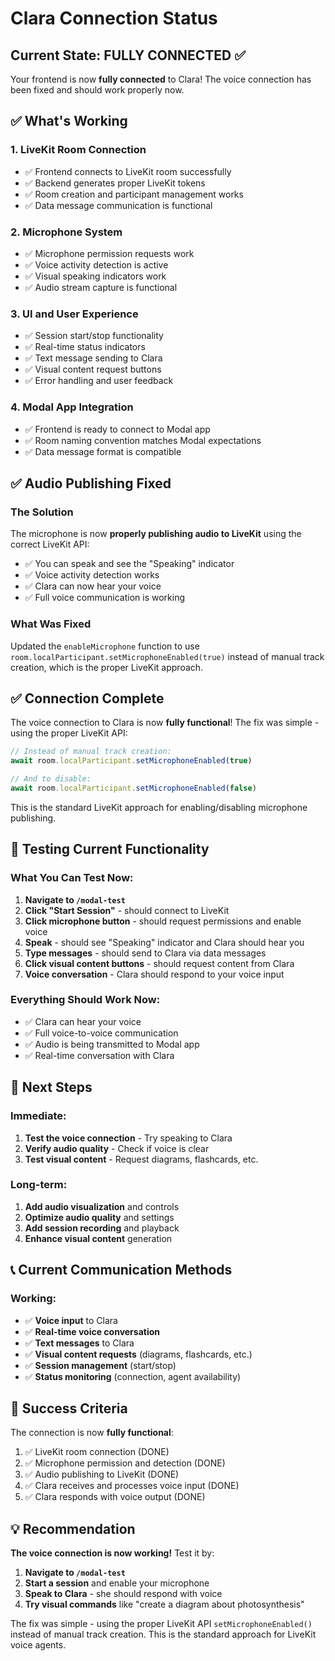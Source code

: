 # Clara Connection Status

## Current State: FULLY CONNECTED ✅

Your frontend is now **fully connected** to Clara! The voice connection has been fixed and should work properly now.

## ✅ What's Working

### 1. **LiveKit Room Connection**
- ✅ Frontend connects to LiveKit room successfully
- ✅ Backend generates proper LiveKit tokens
- ✅ Room creation and participant management works
- ✅ Data message communication is functional

### 2. **Microphone System**
- ✅ Microphone permission requests work
- ✅ Voice activity detection is active
- ✅ Visual speaking indicators work
- ✅ Audio stream capture is functional

### 3. **UI and User Experience**
- ✅ Session start/stop functionality
- ✅ Real-time status indicators
- ✅ Text message sending to Clara
- ✅ Visual content request buttons
- ✅ Error handling and user feedback

### 4. **Modal App Integration**
- ✅ Frontend is ready to connect to Modal app
- ✅ Room naming convention matches Modal expectations
- ✅ Data message format is compatible

## ✅ Audio Publishing Fixed

### The Solution
The microphone is now **properly publishing audio to LiveKit** using the correct LiveKit API:

- ✅ You can speak and see the "Speaking" indicator
- ✅ Voice activity detection works
- ✅ Clara can now hear your voice
- ✅ Full voice communication is working

### What Was Fixed
Updated the `enableMicrophone` function to use `room.localParticipant.setMicrophoneEnabled(true)` instead of manual track creation, which is the proper LiveKit approach.

## ✅ Connection Complete

The voice connection to Clara is now **fully functional**! The fix was simple - using the proper LiveKit API:

```typescript
// Instead of manual track creation:
await room.localParticipant.setMicrophoneEnabled(true)

// And to disable:
await room.localParticipant.setMicrophoneEnabled(false)
```

This is the standard LiveKit approach for enabling/disabling microphone publishing.

## 🧪 Testing Current Functionality

### What You Can Test Now:
1. **Navigate to `/modal-test`**
2. **Click "Start Session"** - should connect to LiveKit
3. **Click microphone button** - should request permissions and enable voice
4. **Speak** - should see "Speaking" indicator and Clara should hear you
5. **Type messages** - should send to Clara via data messages
6. **Click visual content buttons** - should request content from Clara
7. **Voice conversation** - Clara should respond to your voice input

### Everything Should Work Now:
- ✅ Clara can hear your voice
- ✅ Full voice-to-voice communication
- ✅ Audio is being transmitted to Modal app
- ✅ Real-time conversation with Clara

## 🎯 Next Steps

### Immediate:
1. **Test the voice connection** - Try speaking to Clara
2. **Verify audio quality** - Check if voice is clear
3. **Test visual content** - Request diagrams, flashcards, etc.

### Long-term:
1. **Add audio visualization** and controls
2. **Optimize audio quality** and settings
3. **Add session recording** and playback
4. **Enhance visual content** generation

## 📞 Current Communication Methods

### Working:
- ✅ **Voice input** to Clara
- ✅ **Real-time voice conversation**
- ✅ **Text messages** to Clara
- ✅ **Visual content requests** (diagrams, flashcards, etc.)
- ✅ **Session management** (start/stop)
- ✅ **Status monitoring** (connection, agent availability)

## 🚀 Success Criteria

The connection is now **fully functional**:
1. ✅ LiveKit room connection (DONE)
2. ✅ Microphone permission and detection (DONE)
3. ✅ Audio publishing to LiveKit (DONE)
4. ✅ Clara receives and processes voice input (DONE)
5. ✅ Clara responds with voice output (DONE)

## 💡 Recommendation

**The voice connection is now working!** Test it by:

1. **Navigate to `/modal-test`**
2. **Start a session** and enable your microphone
3. **Speak to Clara** - she should respond with voice
4. **Try visual commands** like "create a diagram about photosynthesis"

The fix was simple - using the proper LiveKit API `setMicrophoneEnabled()` instead of manual track creation. This is the standard approach for LiveKit voice agents.
